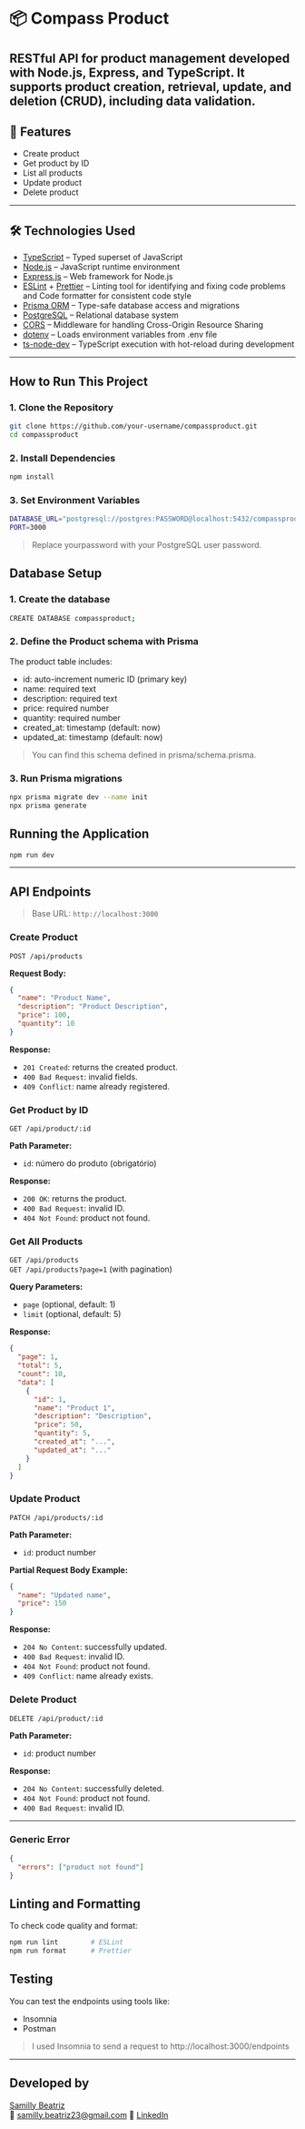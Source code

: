 # 📦 Compass Product

RESTful API for product management developed with Node.js, Express, and TypeScript.
It supports product creation, retrieval, update, and deletion (CRUD), including data validation.
---

## 🚀 Features

- Create product
- Get product by ID
- List all products
- Update product
- Delete product
---

## 🛠️ Technologies Used

- [TypeScript](https://www.typescriptlang.org/) – Typed superset of JavaScript
- [Node.js](https://nodejs.org/) – JavaScript runtime environment
- [Express.js](https://expressjs.com/) – Web framework for Node.js
- [ESLint](https://eslint.org/) + [Prettier](https://prettier.io/) – Linting tool for identifying and fixing code problems and Code formatter for consistent code style
- [Prisma ORM](https://www.prisma.io/) – Type-safe database access and migrations
- [PostgreSQL](https://www.postgresql.org/) – Relational database system
- [CORS](https://expressjs.com/en/resources/middleware/cors.html) – Middleware for handling Cross-Origin Resource Sharing
- [dotenv](https://github.com/motdotla/dotenv) – Loads environment variables from .env file
- [ts-node-dev](https://github.com/wclr/ts-node-dev) – TypeScript execution with hot-reload during development
---

## How to Run This Project

### 1. Clone the Repository

```bash
git clone https://github.com/your-username/compassproduct.git
cd compassproduct
```
### 2. Install Dependencies

```bash
npm install
```
### 3. Set Environment Variables

```bash
DATABASE_URL="postgresql://postgres:PASSWORD@localhost:5432/compassproduct?schema=public"
PORT=3000
```
> Replace yourpassword with your PostgreSQL user password.

## Database Setup

### 1. Create the database

```bash
CREATE DATABASE compassproduct;
```
### 2. Define the Product schema with Prisma

The product table includes:

- id: auto-increment numeric ID (primary key)
- name: required text
- description: required text
- price: required number
- quantity: required number
- created_at: timestamp (default: now)
- updated_at: timestamp (default: now)

> You can find this schema defined in prisma/schema.prisma.
### 3. Run Prisma migrations

```bash
npx prisma migrate dev --name init
npx prisma generate
```
## Running the Application

```bash
npm run dev
```
---

## API Endpoints
> Base URL: `http://localhost:3000`

### **Create Product**<br>
`POST /api/products`

**Request Body:**

```json
{
  "name": "Product Name",
  "description": "Product Description",
  "price": 100,
  "quantity": 10
}
```

**Response:**

- `201 Created`: returns the created product.
- `400 Bad Request`: invalid fields.
- `409 Conflict`: name already registered.

### **Get Product by ID**<br>
`GET /api/product/:id`

**Path Parameter:**

- `id`: número do produto (obrigatório)

**Response:**

- `200 OK`: returns the product.
- `400 Bad Request`: invalid ID.
- `404 Not Found`: product not found.
  
### **Get All Products**<br>
`GET /api/products`<br>
`GET /api/products?page=1` (with pagination)

**Query Parameters:**

- `page` (optional, default: 1)
- `limit` (optional, default: 5)

**Response:**

```json
{
  "page": 1,
  "total": 5,
  "count": 10,
  "data": [
    {
      "id": 1,
      "name": "Product 1",
      "description": "Description",
      "price": 50,
      "quantity": 5,
      "created_at": "...",
      "updated_at": "..."
    }
  ]
}
```

### **Update Product**<br>
`PATCH /api/products/:id`

**Path Parameter:**

- `id`: product number

**Partial Request Body Example:**

```json
{
  "name": "Updated name",
  "price": 150
}
```

**Response:**

- `204 No Content`: successfully updated.
- `400 Bad Request`: invalid ID.
- `404 Not Found`:  product not found.
- `409 Conflict`:  name already exists.

### **Delete Product**<br>
`DELETE /api/product/:id`

**Path Parameter:**

- `id`: product number

**Response:**

- `204 No Content`: successfully deleted.
- `404 Not Found`: product not found.
- `400 Bad Request`: invalid ID.

---

### **Generic Error**

```json
{
  "errors": ["product not found"]
}
```

## Linting and Formatting
To check code quality and format:
```bash
npm run lint        # ESLint
npm run format      # Prettier
```
## Testing
You can test the endpoints using tools like:

- Insomnia 
- Postman
> I used Insomnia to send a request to http://localhost:3000/endpoints

---

##  Developed by

[Samilly Beatriz](https://github.com/SamillyBeatriz)  
📧 samilly.beatriz23@gmail.com
💼 [LinkedIn](https://www.linkedin.com/in/samillybeatrizz/)  

